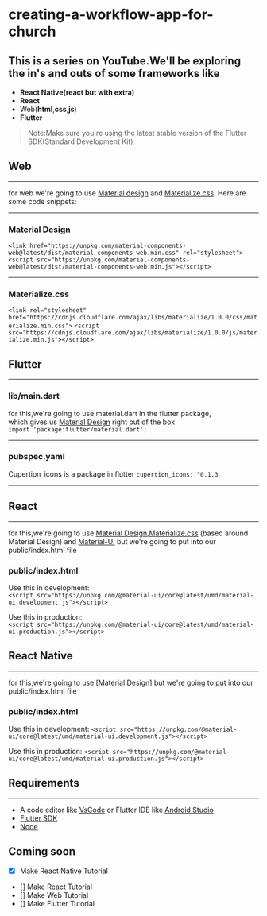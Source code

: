 # creating-a-workflow-app-for-church

## This is a series on YouTube.We'll be exploring the in's and outs of some frameworks like 
- **React Native(react but with extra)**
-  **React**
-  Web(**html**,**css**,**js**)
- **Flutter**
> Note:Make sure you're using the latest stable version of the Flutter SDK(Standard Development Kit)


## Web
***
for web we're going to use [Material design](https://material.io) and [Materialize.css](https://materializecss.com).
Here are some code snippets:

***

### Material Design
`<link href="https://unpkg.com/material-components-web@latest/dist/material-components-web.min.css" rel="stylesheet">`
`<script src="https://unpkg.com/material-components-web@latest/dist/material-components-web.min.js"></script>`

***

### Materialize.css
`<link rel="stylesheet" href="https://cdnjs.cloudflare.com/ajax/libs/materialize/1.0.0/css/materialize.min.css">`
`<script src="https://cdnjs.cloudflare.com/ajax/libs/materialize/1.0.0/js/materialize.min.js"></script>`

## Flutter
***
### lib/main.dart
for this,we're going to use material.dart in the flutter package,  
which gives us [Material Design](https://material.io) right out of the box   
`import 'package:flutter/material.dart';`

***
### pubspec.yaml
Cupertion_icons is a package in flutter
`cupertion_icons: ^0.1.3`

***

## React
***
for this,we're going to use [Material Design](https://material.io),[Materialize.css](https://materializecss.com/) (based around Material Design) and [Material-UI](https://material-ui.com) but we're going to put into our public/index.html file   

### public/index.html
Use this in development:  
`<script src="https://unpkg.com/@material-ui/core@latest/umd/material-ui.development.js"></script>`  

Use this in production:   
`<script src="https://unpkg.com/@material-ui/core@latest/umd/material-ui.production.js"></script>`


## React Native
***
for this,we're going to use [Material Design] but we're going to put into our public/index.html file

### public/index.html
   
   
Use this in development:
`<script src="https://unpkg.com/@material-ui/core@latest/umd/material-ui.development.js"></script>`  

Use this in production:
`<script src="https://unpkg.com/@material-ui/core@latest/umd/material-ui.production.js"></script>`  

## Requirements
***
- A code editor like [VsCode](https://code.visualstudio.com) or Flutter IDE like [Android Studio](https:///developer.android.com)
- [Flutter SDK](https://flutter.dev)
- [Node](https://nodejs.org)

## Coming soon
- [x] Make React Native Tutorial
- [] Make React Tutorial
- [] Make Web Tutorial
- [] Make Flutter Tutorial
